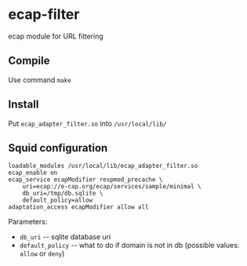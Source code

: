 # ecap-filter
ecap module for URL filtering

## Compile
Use command `make`

## Install
Put `ecap_adapter_filter.so` into `/usr/local/lib/`

## Squid configuration
```
loadable_modules /usr/local/lib/ecap_adapter_filter.so
ecap_enable on
ecap_service ecapModifier respmod_precache \
    uri=ecap://e-cap.org/ecap/services/sample/minimal \
    db_uri=/tmp/db.sqlite \
    default_policy=allow
adaptation_access ecapModifier allow all
```

Parameters:
* `db_uri` -- sqlite database uri
* `default_policy` -- what to do if domain is not in db (possible values: `allow` or `deny`)
